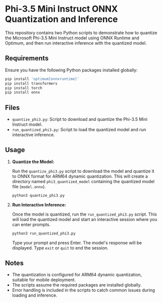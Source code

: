 # Phi-3.5 Mini Instruct ONNX Quantization and Inference

This repository contains two Python scripts to demonstrate how to quantize the Microsoft Phi-3.5 Mini Instruct model using ONNX Runtime and Optimum, and then run interactive inference with the quantized model.

## Requirements

Ensure you have the following Python packages installed globally:

```bash
pip install 'optimum[onnxruntime]'
pip install transformers
pip install torch
pip install onnx
```

## Files

-   `quantize_phi3.py`: Script to download and quantize the Phi-3.5 Mini Instruct model.
-   `run_quantized_phi3.py`: Script to load the quantized model and run interactive inference.

## Usage

1.  **Quantize the Model:**

    Run the `quantize_phi3.py` script to download the model and quantize it to ONNX format for ARM64 dynamic quantization. This will create a directory named `phi3_quantized_model` containing the quantized model file (`model.onnx`).

    ```bash
    python3 quantize_phi3.py
    ```

2.  **Run Interactive Inference:**

    Once the model is quantized, run the `run_quantized_phi3.py` script. This will load the quantized model and start an interactive session where you can enter prompts.

    ```bash
    python3 run_quantized_phi3.py
    ```

    Type your prompt and press Enter. The model's response will be displayed. Type `exit` or `quit` to end the session.

## Notes

-   The quantization is configured for ARM64 dynamic quantization, suitable for mobile deployment.
-   The scripts assume the required packages are installed globally.
-   Error handling is included in the scripts to catch common issues during loading and inference.